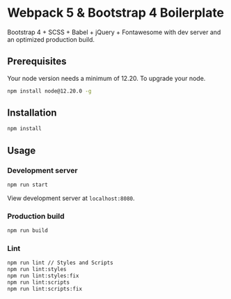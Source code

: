 # Webpack 5 & Bootstrap 4 Boilerplate

Bootstrap 4 + SCSS + Babel + jQuery + Fontawesome with dev server and an optimized production build.

## Prerequisites
Your node version needs a minimum of 12.20.
To upgrade your node.

```bash
npm install node@12.20.0 -g
```

## Installation

```bash
npm install
```

## Usage

### Development server

```bash
npm run start
```

View development server at `localhost:8080`.

### Production build

```bash
npm run build
```

### Lint

```bash
npm run lint // Styles and Scripts
npm run lint:styles
npm run lint:styles:fix
npm run lint:scripts
npm run lint:scripts:fix
```
